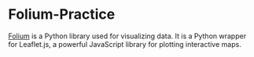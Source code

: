 # Folium-Practice


[Folium](http://python-visualization.github.io/folium/) is a Python library used for visualizing data. It is a Python wrapper for Leaflet.js, a powerful JavaScript library for plotting interactive maps.


